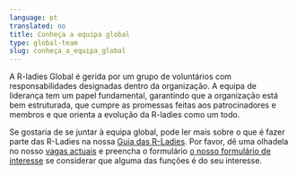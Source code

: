 ```yaml
---
language: pt
translated: no
title: Conheça a equipa global
type: global-team
slug: conheça_a_equipa_global
---
```


A R-ladies Global é gerida por um grupo de voluntários com responsabilidades designadas dentro da organização.
A equipa de liderança tem um papel fundamental, garantindo que a organização está bem estruturada, que cumpre as promessas feitas aos patrocinadores e membros e que orienta a evolução da R-ladies como um todo.

Se gostaria de se juntar à equipa global, pode ler mais sobre o que é fazer parte das R-Ladies na nossa [Guia das R-Ladies](https://guide.rladies.org/about/globalteam/).
Por favor, dê uma olhadela no nosso [vagas actuais](https://airtable.com/appZjaV7eM0Y9FsHZ/shrDBOsyaFS28wOxZ) e preencha o formulário [o nosso formulário de interesse](/form/global-team-application/) se considerar que alguma das funções é do seu interesse.


